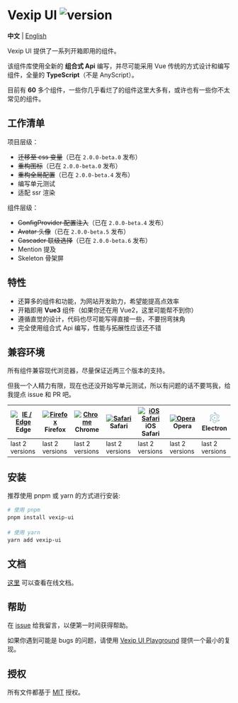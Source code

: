 # Vexip UI ![version](https://img.shields.io/github/package-json/v/qmhc/vexip-ui)

**中文** | [English](./README.md)

Vexip UI 提供了一系列开箱即用的组件。

该组件库使用全新的 **组合式 Api** 编写，并尽可能采用 Vue 传统的方式设计和编写组件，全量的 **TypeScript**（不是 AnyScript）。

目前有 **60** 多个组件，一些你几乎看烂了的组件这里大多有，或许也有一些你不太常见的组件。

## 工作清单

项目层级：

- ~~迁移至 css 变量~~（已在 `2.0.0-beta.0` 发布）
- ~~重构图标~~（已在 `2.0.0-beta.0` 发布）
- ~~重构全局配置~~（已在 `2.0.0-beta.4` 发布）
- 编写单元测试
- 适配 ssr 渲染

组件层级：

- ~~ConfigProvider 配置注入~~（已在 `2.0.0-beta.4` 发布）
- ~~Avatar 头像~~（已在 `2.0.0-beta.5` 发布）
- ~~Cascader 联级选择~~（已在 `2.0.0-beta.6` 发布）
- Mention 提及
- Skeleton 骨架屏

## 特性

- 还算多的组件和功能，为网站开发助力，希望能提高点效率
- 开箱即用 **Vue3** 组件（如果你还在用 Vue2，这里可能帮不到你）
- 遵循直觉的设计，代码也尽可能写得直接一些，不要拐弯抹角
- 完全使用组合式 Api 编写，性能与拓展性应该还不错

## 兼容环境

所有组件兼容现代浏览器，尽量保证近两三个版本的支持。

但我一个人精力有限，现在也还没开始写单元测试，所以有问题的话不要骂我，给我提点 issue 和 PR 吧。

| [<img src="https://raw.githubusercontent.com/alrra/browser-logos/master/src/edge/edge_48x48.png" alt="IE / Edge" width="24" height="24" />](http://godban.github.io/browsers-support-badges/)<br/>Edge | [<img src="https://raw.githubusercontent.com/alrra/browser-logos/master/src/firefox/firefox_48x48.png" alt="Firefox" width="24" height="24" />](http://godban.github.io/browsers-support-badges/)<br/>Firefox | [<img src="https://raw.githubusercontent.com/alrra/browser-logos/master/src/chrome/chrome_48x48.png" alt="Chrome" width="24" height="24" />](http://godban.github.io/browsers-support-badges/)<br/>Chrome | [<img src="https://raw.githubusercontent.com/alrra/browser-logos/master/src/safari/safari_48x48.png" alt="Safari" width="24" height="24" />](http://godban.github.io/browsers-support-badges/)<br/>Safari | [<img src="https://raw.githubusercontent.com/alrra/browser-logos/master/src/safari-ios/safari-ios_48x48.png" alt="iOS Safari" width="24" height="24" />](http://godban.github.io/browsers-support-badges/)<br/>iOS Safari | [<img src="https://raw.githubusercontent.com/alrra/browser-logos/master/src/opera/opera_48x48.png" alt="Opera" width="24" height="24" />](http://godban.github.io/browsers-support-badges/)<br/>Opera | [<img src="https://raw.githubusercontent.com/alrra/browser-logos/master/src/electron/electron_48x48.png" alt="Electron" width="24" height="24" />](http://godban.github.io/browsers-support-badges/)<br/>Electron |
| --------------------------------------------------------------------------------------------------------------------------------------------------------------------------------------------------------------- | ----------------------------------------------------------------------------------------------------------------------------------------------------------------------------------------------------------------- | ------------------------------------------------------------------------------------------------------------------------------------------------------------------------------------------------------------- | ------------------------------------------------------------------------------------------------------------------------------------------------------------------------------------------------------------- | ----------------------------------------------------------------------------------------------------------------------------------------------------------------------------------------------------------------------------- | --------------------------------------------------------------------------------------------------------------------------------------------------------------------------------------------------------- | --------------------------------------------------------------------------------------------------------------------------------------------------------------------------------------------------------------------- |
| last 2 versions                                                                                                                                                                                                            | last 2 versions                                                                                                                                                                                                   | last 2 versions                                                                                                                                                                                               | last 2 versions                                                                                                                                                                                               | last 2 versions                                                                                                                                                                                                               | last 2 versions                                                                                                                                                                                           | last 2 versions                                                                                                                                                                                                       |

## 安装

推荐使用 pnpm 或 yarn 的方式进行安装:

```sh
# 使用 pnpm
pnpm install vexip-ui

# 使用 yarn
yarn add vexip-ui
```

## 文档

[这里](//www.vexipui.com) 可以查看在线文档。

## 帮助

在 [issue](//github.com/qmhc/vexip-ui/issues) 给我留言，以便第一时间获得帮助。

如果你遇到可能是 bugs 的问题，请使用 [Vexip UI Playground](https://playground.vexipui.com/) 提供一个最小的复现。

## 授权

所有文件都基于 [MIT](./LICENSE) 授权。
